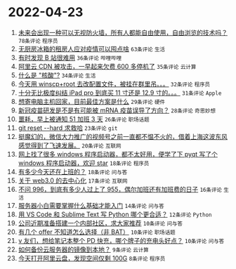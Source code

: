 # 2022-04-23

1. [未来会出现一种可以无视防火墙，所有人都能自由使用，自由浏览的技术吗？](https://www.v2ex.com/t/848719) `78条评论` `程序员`
1. [无厨房冰箱的租房人应对疫情可以囤点啥](https://www.v2ex.com/t/848712) `63条评论` `生活`
1. [有时发现 B 站很难用](https://www.v2ex.com/t/848715) `36条评论` `哔哩哔哩`
1. [阿里云 CDN 被攻击，一早起来欠费 600 多停机了](https://www.v2ex.com/t/848720) `35条评论` `云计算`
1. [什么是 "核酸"?](https://www.v2ex.com/t/848725) `34条评论` `生活`
1. [今天用 winscp+root 去改配置文件，被挂在群里吊。。。](https://www.v2ex.com/t/848727) `32条评论` `程序员`
1. [十分无比极度纠结 iPad pro 到底买 11 寸还是 12.9 寸的。。。](https://www.v2ex.com/t/848758) `31条评论` `Apple`
1. [想寄电脑主机回家，目前最佳方案是什么](https://www.v2ex.com/t/848733) `29条评论` `硬件`
1. [新冠疫苗研发是不是有可能被 mRNA 疫苗误导了方向？](https://www.v2ex.com/t/848750) `28条评论` `奇思妙想`
1. [噩耗，早上被通知 51 加班 3 天](https://www.v2ex.com/t/848707) `26条评论` `职场话题`
1. [git reset --hard 求救哈](https://www.v2ex.com/t/848777) `23条评论` `git`
1. [挺魔幻的，微信大力推广的视频号之前一直都不愠不火的，借着上海这波东风感觉得到了飞速发展。](https://www.v2ex.com/t/848709) `20条评论` `互联网`
1. [网上找了很多 windows 程序启动器，都不太好用，便学了下 pyqt 写了个 windows 程序启动器，欢迎 star](https://www.v2ex.com/t/848761) `18条评论` `程序员`
1. [有多少今天还在上班的？](https://www.v2ex.com/t/848722) `18条评论` `问与答`
1. [关于 web3.0 的去中心化](https://www.v2ex.com/t/848759) `17条评论` `互联网`
1. [不问 996，到底有多少人过上了 955，偶尔加班还有加班费的日子](https://www.v2ex.com/t/848706) `16条评论` `生活`
1. [服务器小白需要掌握什么基础才能入门](https://www.v2ex.com/t/848767) `14条评论` `问与答`
1. [用 VS Code 和 Sublime Text 写 Python 哪个更合适？](https://www.v2ex.com/t/848724) `12条评论` `Python`
1. [公司近期准备搭建一个内部社区，求大家推荐](https://www.v2ex.com/t/848752) `10条评论` `问与答`
1. [有几个 offer 不知道怎么选择（非 BAT）](https://www.v2ex.com/t/848732) `10条评论` `职场话题`
1. [v 友们，想给笔记本整个 PD 快充，哪个牌子的充电头好点？](https://www.v2ex.com/t/848721) `10条评论` `问与答`
1. [如何备份云服务器的镜像到本地？](https://www.v2ex.com/t/848769) `9条评论` `云计算`
1. [今天打开阿里云盘，发现空间仅剩 100G](https://www.v2ex.com/t/848729) `8条评论` `程序员`
